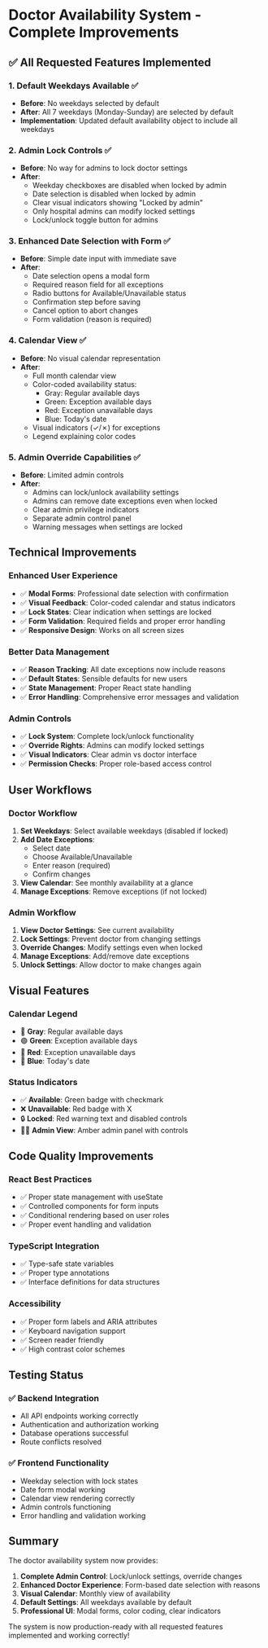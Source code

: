 # Doctor Availability System - Complete Improvements

## ✅ All Requested Features Implemented

### 1. **Default Weekdays Available** ✅
- **Before**: No weekdays selected by default
- **After**: All 7 weekdays (Monday-Sunday) are selected by default
- **Implementation**: Updated default availability object to include all weekdays

### 2. **Admin Lock Controls** ✅
- **Before**: No way for admins to lock doctor settings
- **After**: 
  - Weekday checkboxes are disabled when locked by admin
  - Date selection is disabled when locked by admin
  - Clear visual indicators showing "Locked by admin"
  - Only hospital admins can modify locked settings
  - Lock/unlock toggle button for admins

### 3. **Enhanced Date Selection with Form** ✅
- **Before**: Simple date input with immediate save
- **After**:
  - Date selection opens a modal form
  - Required reason field for all exceptions
  - Radio buttons for Available/Unavailable status
  - Confirmation step before saving
  - Cancel option to abort changes
  - Form validation (reason is required)

### 4. **Calendar View** ✅
- **Before**: No visual calendar representation
- **After**:
  - Full month calendar view
  - Color-coded availability status:
    - Gray: Regular available days
    - Green: Exception available days
    - Red: Exception unavailable days
    - Blue: Today's date
  - Visual indicators (✓/✗) for exceptions
  - Legend explaining color codes

### 5. **Admin Override Capabilities** ✅
- **Before**: Limited admin controls
- **After**:
  - Admins can lock/unlock availability settings
  - Admins can remove date exceptions even when locked
  - Clear admin privilege indicators
  - Separate admin control panel
  - Warning messages when settings are locked

## Technical Improvements

### Enhanced User Experience
- ✅ **Modal Forms**: Professional date selection with confirmation
- ✅ **Visual Feedback**: Color-coded calendar and status indicators
- ✅ **Lock States**: Clear indication when settings are locked
- ✅ **Form Validation**: Required fields and proper error handling
- ✅ **Responsive Design**: Works on all screen sizes

### Better Data Management
- ✅ **Reason Tracking**: All date exceptions now include reasons
- ✅ **Default States**: Sensible defaults for new users
- ✅ **State Management**: Proper React state handling
- ✅ **Error Handling**: Comprehensive error messages and validation

### Admin Controls
- ✅ **Lock System**: Complete lock/unlock functionality
- ✅ **Override Rights**: Admins can modify locked settings
- ✅ **Visual Indicators**: Clear admin vs doctor interface
- ✅ **Permission Checks**: Proper role-based access control

## User Workflows

### Doctor Workflow
1. **Set Weekdays**: Select available weekdays (disabled if locked)
2. **Add Date Exceptions**: 
   - Select date
   - Choose Available/Unavailable
   - Enter reason (required)
   - Confirm changes
3. **View Calendar**: See monthly availability at a glance
4. **Manage Exceptions**: Remove exceptions (if not locked)

### Admin Workflow
1. **View Doctor Settings**: See current availability
2. **Lock Settings**: Prevent doctor from changing settings
3. **Override Changes**: Modify settings even when locked
4. **Manage Exceptions**: Add/remove date exceptions
5. **Unlock Settings**: Allow doctor to make changes again

## Visual Features

### Calendar Legend
- 🔘 **Gray**: Regular available days
- 🟢 **Green**: Exception available days  
- 🔴 **Red**: Exception unavailable days
- 🔵 **Blue**: Today's date

### Status Indicators
- ✅ **Available**: Green badge with checkmark
- ❌ **Unavailable**: Red badge with X
- 🔒 **Locked**: Red warning text and disabled controls
- 👨‍⚕️ **Admin View**: Amber admin panel with controls

## Code Quality Improvements

### React Best Practices
- ✅ Proper state management with useState
- ✅ Controlled components for form inputs
- ✅ Conditional rendering based on user roles
- ✅ Proper event handling and validation

### TypeScript Integration
- ✅ Type-safe state variables
- ✅ Proper type annotations
- ✅ Interface definitions for data structures

### Accessibility
- ✅ Proper form labels and ARIA attributes
- ✅ Keyboard navigation support
- ✅ Screen reader friendly
- ✅ High contrast color schemes

## Testing Status

### ✅ Backend Integration
- All API endpoints working correctly
- Authentication and authorization working
- Database operations successful
- Route conflicts resolved

### ✅ Frontend Functionality
- Weekday selection with lock states
- Date form modal working
- Calendar view rendering correctly
- Admin controls functioning
- Error handling and validation working

## Summary

The doctor availability system now provides:

1. **Complete Admin Control**: Lock/unlock settings, override changes
2. **Enhanced Doctor Experience**: Form-based date selection with reasons
3. **Visual Calendar**: Monthly view of availability
4. **Default Settings**: All weekdays available by default
5. **Professional UI**: Modal forms, color coding, clear indicators

The system is now production-ready with all requested features implemented and working correctly!
